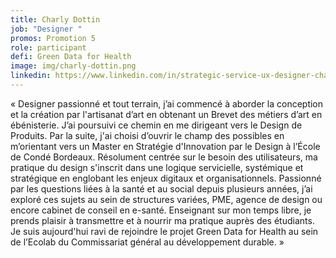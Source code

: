 ```yaml
---
title: Charly Dottin
job: "Designer "
promos: Promotion 5
role: participant
defi: Green Data for Health
image: img/charly-dottin.png
linkedin: https://www.linkedin.com/in/strategic-service-ux-designer-charly-dottin/
---
```

« Designer passionné et tout terrain, j’ai commencé à aborder la conception et la création par l'artisanat d’art en obtenant un Brevet des métiers d’art en ébénisterie. J’ai poursuivi ce chemin en me dirigeant vers le Design de Produits. Par la suite, j'ai choisi d’ouvrir le champ des possibles en m’orientant vers un Master en Stratégie d'Innovation par le Design à l’École de Condé Bordeaux. Résolument centrée sur le besoin des utilisateurs, ma pratique du design s'inscrit dans une logique servicielle, systémique et stratégique en englobant les enjeux digitaux et organisationnels. Passionné par les questions liées à la santé et au social depuis plusieurs années, j’ai exploré ces sujets au sein de structures variées, PME, agence de design ou encore cabinet de conseil en e-santé. Enseignant sur mon temps libre, je prends plaisir à transmettre et à nourrir ma pratique auprès des étudiants. Je suis aujourd'hui ravi de rejoindre le projet Green Data for Health au sein de l’Ecolab du Commissariat général au développement durable. »